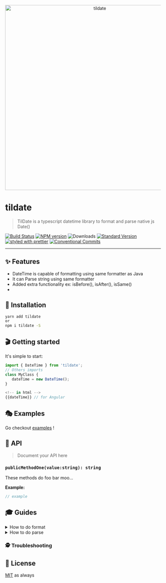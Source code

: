 <p align="center">
  <img src="https://i.ibb.co/CQvK68H/tildate-logo.png" width="597" alt="tildate">
</p>

# tildate

> TilDate is a typescript datetime library to format and parse native js Date()

[![Build Status](https://travis-ci.org/aloketewary/tildate.svg?branch=master)](https://travis-ci.org/aloketewary/tildate)
[![NPM version](https://img.shields.io/npm/v/tildate.svg)](https://www.npmjs.com/package/tildate)
![Downloads](https://img.shields.io/npm/dm/tildate.svg)
[![Standard Version](https://img.shields.io/badge/release-standard%20version-brightgreen.svg)](https://github.com/conventional-changelog/standard-version)
[![styled with prettier](https://img.shields.io/badge/styled_with-prettier-ff69b4.svg)](https://github.com/prettier/prettier)
[![Conventional Commits](https://img.shields.io/badge/Conventional%20Commits-1.0.0-yellow.svg)](https://conventionalcommits.org)

---

## ✨ Features

- DateTime is capable of formatting using same formatter as Java
- It can Parse string using same formatter
- Added extra functionality ex: isBefore(), isAfter(), isSame()
- 

## 🔧 Installation

```sh
yarn add tildate
or
npm i tildate -S
```

## 🎬 Getting started

It's simple to start:

```ts
import { DateTime } from 'tildate';
// Others imports
class MyClass {
   dateTime = new DateTime();
}

<!-- in html -->
{{dateTime}} // for Angular
```

## 🎭 Examples

Go checkout [examples](./examples) !

## 📜 API

> Document your API here

### `publicMethodOne(value:string): string`

These methods do foo bar moo...

**Example:**

```ts
// example
```

## 🎓 Guides

<details>
<summary>How to do format</summary>
 new DateTime().format('yyyy-MM-dd');
</details>
<details>
<summary>How to do parse</summary>
 new DateTime().parse("2012-03-12'T'12:45:34.34");
</details>

### 🕵️ Troubleshooting

## 🥂 License

[MIT](./LICENSE) as always
